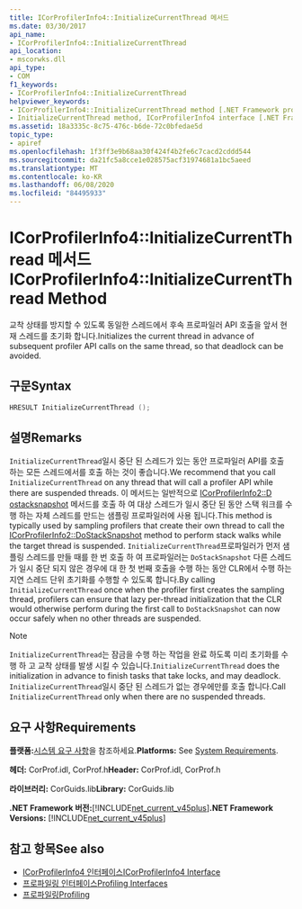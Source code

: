 ```yaml
---
title: ICorProfilerInfo4::InitializeCurrentThread 메서드
ms.date: 03/30/2017
api_name:
- ICorProfilerInfo4::InitializeCurrentThread
api_location:
- mscorwks.dll
api_type:
- COM
f1_keywords:
- ICorProfilerInfo4::InitializeCurrentThread
helpviewer_keywords:
- ICorProfilerInfo4::InitializeCurrentThread method [.NET Framework profiling]
- InitializeCurrentThread method, ICorProfilerInfo4 interface [.NET Framework profiling]
ms.assetid: 18a3335c-8c75-476c-b6de-72c0bfedae5d
topic_type:
- apiref
ms.openlocfilehash: 1f3ff3e9b68aa30f424f4b2fe6c7cacd2cddd544
ms.sourcegitcommit: da21fc5a8cce1e028575acf31974681a1bc5aeed
ms.translationtype: MT
ms.contentlocale: ko-KR
ms.lasthandoff: 06/08/2020
ms.locfileid: "84495933"
---
```

# <a name="icorprofilerinfo4initializecurrentthread-method"></a><span data-ttu-id="6cb93-102">ICorProfilerInfo4::InitializeCurrentThread 메서드</span><span class="sxs-lookup"><span data-stu-id="6cb93-102">ICorProfilerInfo4::InitializeCurrentThread Method</span></span>
<span data-ttu-id="6cb93-103">교착 상태를 방지할 수 있도록 동일한 스레드에서 후속 프로파일러 API 호출을 앞서 현재 스레드를 초기화 합니다.</span><span class="sxs-lookup"><span data-stu-id="6cb93-103">Initializes the current thread in advance of subsequent profiler API calls on the same thread, so that deadlock can be avoided.</span></span>  
  
## <a name="syntax"></a><span data-ttu-id="6cb93-104">구문</span><span class="sxs-lookup"><span data-stu-id="6cb93-104">Syntax</span></span>  
  
```cpp  
HRESULT InitializeCurrentThread ();  
```  
  
## <a name="remarks"></a><span data-ttu-id="6cb93-105">설명</span><span class="sxs-lookup"><span data-stu-id="6cb93-105">Remarks</span></span>  
 <span data-ttu-id="6cb93-106">`InitializeCurrentThread`일시 중단 된 스레드가 있는 동안 프로파일러 API를 호출 하는 모든 스레드에서를 호출 하는 것이 좋습니다.</span><span class="sxs-lookup"><span data-stu-id="6cb93-106">We recommend that you call `InitializeCurrentThread` on any thread that will call a profiler API while there are suspended threads.</span></span> <span data-ttu-id="6cb93-107">이 메서드는 일반적으로 [ICorProfilerInfo2::D ostacksnapshot](icorprofilerinfo2-dostacksnapshot-method.md) 메서드를 호출 하 여 대상 스레드가 일시 중단 된 동안 스택 워크를 수행 하는 자체 스레드를 만드는 샘플링 프로파일러에 사용 됩니다.</span><span class="sxs-lookup"><span data-stu-id="6cb93-107">This method is typically used by sampling profilers that create their own thread to call the [ICorProfilerInfo2::DoStackSnapshot](icorprofilerinfo2-dostacksnapshot-method.md) method to perform stack walks while the target thread is suspended.</span></span> <span data-ttu-id="6cb93-108">`InitializeCurrentThread`프로파일러가 먼저 샘플링 스레드를 만들 때를 한 번 호출 하 여 프로파일러는 `DoStackSnapshot` 다른 스레드가 일시 중단 되지 않은 경우에 대 한 첫 번째 호출을 수행 하는 동안 CLR에서 수행 하는 지연 스레드 단위 초기화를 수행할 수 있도록 합니다.</span><span class="sxs-lookup"><span data-stu-id="6cb93-108">By calling `InitializeCurrentThread` once when the profiler first creates the sampling thread, profilers can ensure that lazy per-thread initialization that the CLR would otherwise perform during the first call to `DoStackSnapshot` can now occur safely when no other threads are suspended.</span></span>  
  
> [!NOTE]
> <span data-ttu-id="6cb93-109">`InitializeCurrentThread`는 잠금을 수행 하는 작업을 완료 하도록 미리 초기화를 수행 하 고 교착 상태를 발생 시킬 수 있습니다.</span><span class="sxs-lookup"><span data-stu-id="6cb93-109">`InitializeCurrentThread` does the initialization in advance to finish tasks that take locks, and may deadlock.</span></span> <span data-ttu-id="6cb93-110">`InitializeCurrentThread`일시 중단 된 스레드가 없는 경우에만를 호출 합니다.</span><span class="sxs-lookup"><span data-stu-id="6cb93-110">Call `InitializeCurrentThread` only when there are no suspended threads.</span></span>  
  
## <a name="requirements"></a><span data-ttu-id="6cb93-111">요구 사항</span><span class="sxs-lookup"><span data-stu-id="6cb93-111">Requirements</span></span>  
 <span data-ttu-id="6cb93-112">**플랫폼:**[시스템 요구 사항](../../get-started/system-requirements.md)을 참조하세요.</span><span class="sxs-lookup"><span data-stu-id="6cb93-112">**Platforms:** See [System Requirements](../../get-started/system-requirements.md).</span></span>  
  
 <span data-ttu-id="6cb93-113">**헤더:** CorProf.idl, CorProf.h</span><span class="sxs-lookup"><span data-stu-id="6cb93-113">**Header:** CorProf.idl, CorProf.h</span></span>  
  
 <span data-ttu-id="6cb93-114">**라이브러리:** CorGuids.lib</span><span class="sxs-lookup"><span data-stu-id="6cb93-114">**Library:** CorGuids.lib</span></span>  
  
 <span data-ttu-id="6cb93-115">**.NET Framework 버전:**[!INCLUDE[net_current_v45plus](../../../../includes/net-current-v45plus-md.md)]</span><span class="sxs-lookup"><span data-stu-id="6cb93-115">**.NET Framework Versions:** [!INCLUDE[net_current_v45plus](../../../../includes/net-current-v45plus-md.md)]</span></span>  
  
## <a name="see-also"></a><span data-ttu-id="6cb93-116">참고 항목</span><span class="sxs-lookup"><span data-stu-id="6cb93-116">See also</span></span>

- [<span data-ttu-id="6cb93-117">ICorProfilerInfo4 인터페이스</span><span class="sxs-lookup"><span data-stu-id="6cb93-117">ICorProfilerInfo4 Interface</span></span>](icorprofilerinfo4-interface.md)
- [<span data-ttu-id="6cb93-118">프로파일링 인터페이스</span><span class="sxs-lookup"><span data-stu-id="6cb93-118">Profiling Interfaces</span></span>](profiling-interfaces.md)
- [<span data-ttu-id="6cb93-119">프로파일링</span><span class="sxs-lookup"><span data-stu-id="6cb93-119">Profiling</span></span>](index.md)
